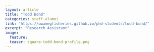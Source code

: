 ```yaml
---
layout: article
title: "Todd Bond"
categories: staff-alumni
link: "https://uwamegfisheries.github.io/phd-students/todd-bond/"
excerpt: "Research Assistant"
image:
  feature: 
  teaser: square-todd-bond-profile.png
---
```

